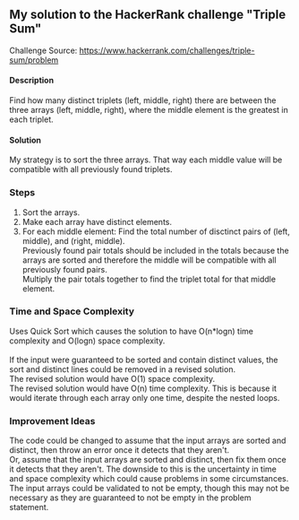 ## My solution to the HackerRank challenge "Triple Sum"

Challenge Source: https://www.hackerrank.com/challenges/triple-sum/problem

#### Description
Find how many distinct triplets (left, middle, right) there are between the three arrays (left, middle, right), where the middle element is the greatest in each triplet.

#### Solution
My strategy is to sort the three arrays. That way each middle value will be compatible with all previously found triplets.

### Steps
1. Sort the arrays.
2. Make each array have distinct elements.
3. For each middle element: Find the total number of disctinct pairs of (left, middle), and (right, middle).
<br/> Previously found pair totals should be included in the totals because the arrays are sorted and therefore the middle will be compatible with all previously found pairs.
<br/> Multiply the pair totals together to find the triplet total for that middle element.

### Time and Space Complexity
Uses Quick Sort which causes the solution to have O(n*logn) time complexity and O(logn) space complexity.
<br/><br/> If the input were guaranteed to be sorted and contain distinct values, the sort and distinct lines could be removed in a revised solution.
<br/> The revised solution would have O(1) space complexity.
<br/> The revised solution would have O(n) time complexity. This is because it would iterate through each array only one time, despite the nested loops.

### Improvement Ideas
The code could be changed to assume that the input arrays are sorted and distinct, then throw an error once it detects that they aren't.
<br/>Or, assume that the input arrays are sorted and distinct, then fix them once it detects that they aren't. The downside to this is the uncertainty in time and space complexity which could cause problems in some circumstances.
<br/>The input arrays could be validated to not be empty, though this may not be necessary as they are guaranteed to not be empty in the problem statement.
